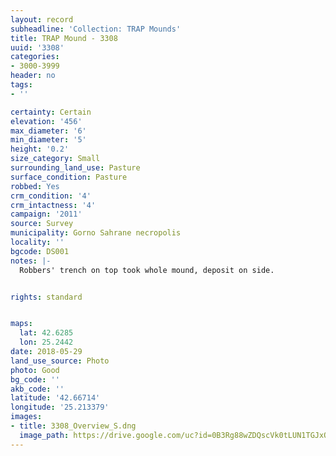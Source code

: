 ```yaml
---
layout: record
subheadline: 'Collection: TRAP Mounds'
title: TRAP Mound - 3308
uuid: '3308'
categories:
- 3000-3999
header: no
tags:
- ''

certainty: Certain
elevation: '456'
max_diameter: '6'
min_diameter: '5'
height: '0.2'
size_category: Small
surrounding_land_use: Pasture
surface_condition: Pasture
robbed: Yes
crm_condition: '4'
crm_intactness: '4'
campaign: '2011'
source: Survey
municipality: Gorno Sahrane necropolis
locality: ''
bgcode: DS001
notes: |-
  Robbers' trench on top took whole mound, deposit on side.


rights: standard


maps:
  lat: 42.6285
  lon: 25.2442
date: 2018-05-29
land_use_source: Photo
photo: Good
bg_code: ''
akb_code: ''
latitude: '42.66714'
longitude: '25.213379'
images:
- title: 3308_Overview_S.dng
  image_path: https://drive.google.com/uc?id=0B3Rg88wZDQscVk0tLUN1TGJxQ0k
---
```

